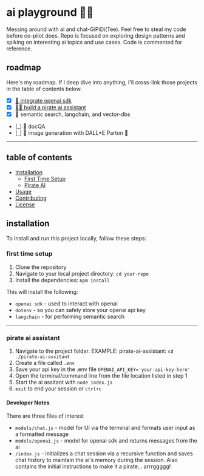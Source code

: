 # ai playground 🤖🧠
 
Messing around with ai and chat-GiPiDi(Tee). Feel free to steal my code before co-pilot does. Repo is focused on exploring design patterns and spiking on interesting ai topics and use cases. Code is commented for reference. 

## roadmap
Here's my roadmap. If I deep dive into anything, I'll cross-link those projects in the table of contents below. 
* [x] [🧩 integrate openai sdk](./pirate-ai-assistant/models/openai.js)
* [x] [🏴‍☠️ build a pirate ai assistant](./pirate-ai-assistant/index.js)
* [x] 🔎 semantic search, langchain, and vector-dbs
* [_] 📜 docQA
* [_] 🎨 image generation with DALL*E Parton 👢

---

## table of contents
- [Installation](#installation)
    - [First Time Setup](#first-time-setup)
    - [Pirate AI](#pirate-ai-assistant)
- [Usage](#usage)
- [Contributing](#contributing)
- [License](#license)

## installation
To install and run this project locally, follow these steps:

### first time setup
1. Clone the repository
2. Navigate to your local project directory: `cd your-repo`
3. Install the dependencies: `npm install`

This will install the following:
* `openai sdk` - used to interact with openai
* `dotenv` - so you can safely store your openai api key
* `langchain` - for performing semantic search

---

### pirate ai assistant
1. Navigate to the project folder. EXAMPLE: pirate-ai-assistant: `cd ./pirate-ai-assitant`
2. Create a file called `.env`
3. Save your api key in the .env file `OPENAI_API_KEY='your-api-key-here'`
4. Open the terminal/command line from the file location listed in step 1
5. Start the ai assitant with `node index.js`
6. `exit` to end your session or `ctrl+c`

#### Developer Notes
There are three files of interest
* `models/chat.js` - model for UI via the terminal and formats user input as a formatted message
* `models/openai.js` - model for openai sdk and returns messages from the ai
* `/index.js` - initializes a chat session via a recursive function and saves chat history to maintain the ai's memory during the session. Also contains the initial instructions to make it a pirate... arrrggggg! 
